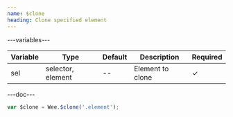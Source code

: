 ```yaml
---
name: $clone
heading: Clone specified element
---
```


---variables---

| Variable | Type              | Default | Description      | Required |
| -------- | ----------------- | ------- | ---------------- | -------- |
| sel      | selector, element | --      | Element to clone | &#10003; |

---doc---

```javascript
var $clone = Wee.$clone('.element');
```
